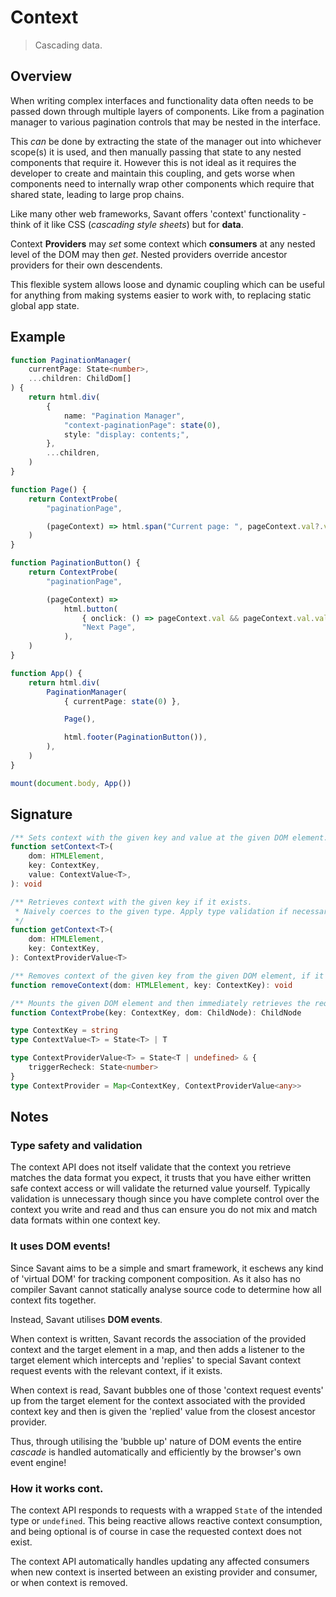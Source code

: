 # Context

> Cascading data.

## Overview

When writing complex interfaces and functionality data often needs to be passed down through multiple layers of components. Like from a pagination manager to various pagination controls that may be nested in the interface.

This _can_ be done by extracting the state of the manager out into whichever scope(s) it is used, and then manually passing that state to any nested components that require it. However this is not ideal as it requires the developer to create and maintain this coupling, and gets worse when components need to internally wrap other components which require that shared state, leading to large prop chains.

Like many other web frameworks, Savant offers 'context' functionality - think of it like CSS (_cascading style sheets_) but for **data**.

Context **Providers** may _set_ some context which **consumers** at any nested level of the DOM may then _get_. Nested providers override ancestor providers for their own descendents.

This flexible system allows loose and dynamic coupling which can be useful for anything from making systems easier to work with, to replacing static global app state.

## Example

```typescript
function PaginationManager(
	currentPage: State<number>,
	...children: ChildDom[]
) {
	return html.div(
		{
			name: "Pagination Manager",
			"context-paginationPage": state(0),
			style: "display: contents;",
		},
		...children,
	)
}

function Page() {
	return ContextProbe(
		"paginationPage",

		(pageContext) => html.span("Current page: ", pageContext.val?.val),
	)
}

function PaginationButton() {
	return ContextProbe(
		"paginationPage",

		(pageContext) =>
			html.button(
				{ onclick: () => pageContext.val && pageContext.val.val++ },
				"Next Page",
			),
	)
}

function App() {
	return html.div(
		PaginationManager(
			{ currentPage: state(0) },

			Page(),

			html.footer(PaginationButton()),
		),
	)
}

mount(document.body, App())
```

## Signature

```typescript
/** Sets context with the given key and value at the given DOM element. */
function setContext<T>(
	dom: HTMLElement,
	key: ContextKey,
	value: ContextValue<T>,
): void

/** Retrieves context with the given key if it exists.
 * Naively coerces to the given type. Apply type validation if necessary.
 */
function getContext<T>(
	dom: HTMLElement,
	key: ContextKey,
): ContextProviderValue<T>

/** Removes context of the given key from the given DOM element, if it exists. */
function removeContext(dom: HTMLElement, key: ContextKey): void

/** Mounts the given DOM element and then immediately retrieves the requested contexts. */
function ContextProbe(key: ContextKey, dom: ChildNode): ChildNode
```

```typescript
type ContextKey = string
type ContextValue<T> = State<T> | T

type ContextProviderValue<T> = State<T | undefined> & {
	triggerRecheck: State<number>
}
type ContextProvider = Map<ContextKey, ContextProviderValue<any>>
```

## Notes

### Type safety and validation

The context API does not itself validate that the context you retrieve matches the data format you expect, it trusts that you have either written safe context access or will validate the returned value yourself. Typically validation is unnecessary though since you have complete control over the context you write and read and thus can ensure you do not mix and match data formats within one context key.

### It uses DOM events!

Since Savant aims to be a simple and smart framework, it eschews any kind of 'virtual DOM' for tracking component composition. As it also has no compiler Savant cannot statically analyse source code to determine how all context fits together.

Instead, Savant utilises **DOM events**.

When context is written, Savant records the association of the provided context and the target element in a map, and then adds a listener to the target element which intercepts and 'replies' to special Savant context request events with the relevant context, if it exists.

When context is read, Savant bubbles one of those 'context request events' up from the target element for the context associated with the provided context key and then is given the 'replied' value from the closest ancestor provider.

Thus, through utilising the 'bubble up' nature of DOM events the entire _cascade_ is handled automatically and efficiently by the browser's own event engine!

### How it works cont.

The context API responds to requests with a wrapped `State` of the intended type or `undefined`. This being reactive allows reactive context consumption, and being optional is of course in case the requested context does not exist.

The context API automatically handles updating any affected consumers when new context is inserted between an existing provider and consumer, or when context is removed.
